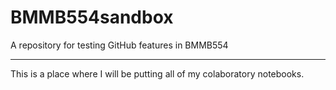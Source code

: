 # BMMB554sandbox
A repository for testing GitHub features in BMMB554

-------

This is a place where I will be putting all of my colaboratory notebooks.
